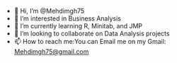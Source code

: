 - 👋 Hi, I’m @Mehdimgh75
- 👀 I’m interested in Business Analysis
- 🌱 I’m currently learning R, Minitab, and JMP
- 💞️ I’m looking to collaborate on Data Analysis projects
- 📫 How to reach me:You can Email me on my Gmail: Mehdimgh75@gmail.com

<!---
Mehdimgh75/Mehdimgh75 is a ✨ special ✨ repository because its `README.md` (this file) appears on your GitHub profile.
You can click the Preview link to take a look at your changes.
--->
